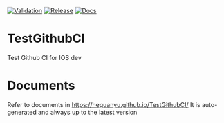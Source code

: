 [![Validation](https://github.com/heguanyu/TestGithubCI/actions/workflows/validation.yml/badge.svg)](https://github.com/heguanyu/TestGithubCI/actions/workflows/validation.yml)
[![Release](https://github.com/heguanyu/TestGithubCI/actions/workflows/release.yml/badge.svg?branch=main)](https://github.com/heguanyu/TestGithubCI/actions/workflows/release.yml)
[![Docs](https://github.com/heguanyu/TestGithubCI/actions/workflows/post-release.yml/badge.svg)](https://github.com/heguanyu/TestGithubCI/actions/workflows/post-release.yml)

# TestGithubCI
Test Github CI for IOS dev

# Documents
Refer to documents in https://heguanyu.github.io/TestGithubCI/
It is auto-generated and always up to the latest version
